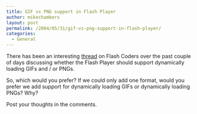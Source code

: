 ```yaml
---
title: GIF vs PNG support in Flash Player
author: mikechambers
layout: post
permalink: /2004/05/31/gif-vs-png-support-in-flash-player/
categories:
  - General
---
```



There has been an interesting [thread][1] on Flash Coders over the past couple of days discussing whether the Flash Player should support dynamically loading GIFs and / or PNGs.

So, which would you prefer? If we could only add one format, would you prefer we add support for dynamically loading GIFs or dynamically loading PNGs? Why?

Post your thoughts in the comments.

 [1]: http://chattyfig.figleaf.com/cgi-bin/ezmlm-cgi?1:sss:113353:200405:cljnfjcfkfffegmcnjfp#b